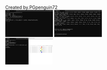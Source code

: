 Created by.PGpenguin72  
<img src="image/PSR.jpg" width="30%">
<img src="image/RG.jpg" width="30%">  
<img src="image/TR.jpg" width="30%">
